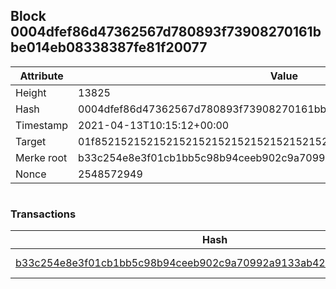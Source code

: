 ## Block 0004dfef86d47362567d780893f73908270161bbe014eb08338387fe81f20077

Attribute | Value
--- | ---
Height | 13825
Hash | 0004dfef86d47362567d780893f73908270161bbe014eb08338387fe81f20077
Timestamp | 2021-04-13T10:15:12+00:00
Target | 01f8521521521521521521521521521521521521521521521521521521521521
Merke root | b33c254e8e3f01cb1bb5c98b94ceeb902c9a70992a9133ab428012927623a9a1
Nonce | 2548572949

```

```

### Transactions

Hash | Amount
--- | ---
[b33c254e8e3f01cb1bb5c98b94ceeb902c9a70992a9133ab428012927623a9a1](b33c254e8e3f01cb1bb5c98b94ceeb902c9a70992a9133ab428012927623a9a1.md) | 10.00000000 SKEPTI 
